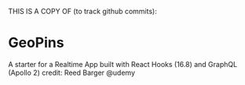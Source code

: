 THIS IS A COPY OF (to track github commits): 
# GeoPins
A starter for a Realtime App built with React Hooks (16.8) and GraphQL (Apollo 2)
credit: Reed Barger @udemy
